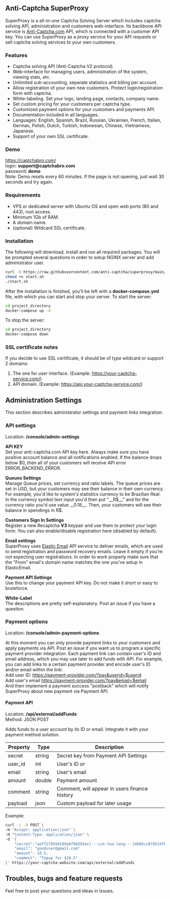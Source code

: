 ## Anti-Captcha SuperProxy

SuperProxy is a all-in-one Captcha Solving Server which includes captcha solving API, administration and customers web-interface.
Its backbone API service is [Anti-Captcha.com](https://anti-captcha.com) API, which is connected with a customer API key.
You can use SuperProxy as a proxy service for your API requests or sell captcha solving services to your own customers.

### Features
- Captcha solving API (Anti-Captcha V2 protocol).
- Web-interface for managing users, administration of the system, viewing stats, etc.
- Unlimited sub-accounting, separate statistics and billing per account.
- Allow registration of your own new customers. Protect login/registration form with captcha.
- White-labeling. Set your logo, landing page, contacts, company name.
- Set custom pricing for your customers per captcha type.
- Customized payment options for your customers and payments API.
- Documentation included in all languages.
- Languages: English, Spanish, Brazil, Russian, Ukrainian, French, Italian, German, Polish, Dutch, Turkish, Indonesian, Chinese, Vietnamese, Japanese.
- Support of your own SSL certificate.

### Demo
https://captchabro.com/  
login: __support@captchabro.com__  
password: __demo__  
Note: Demo resets every 60 minutes. If the page is not opening, just wait 30 seconds and try again.

### Requirements
- VPS or dedicated server with Ubuntu OS and open web ports (80 and 443), root access. 
- Minimum 1Gb of RAM.
- A domain name. 
- (optional) Wildcard SSL certificate.

### Installation
The following will download, install and run all required packages. You will be prompted several questions in order to setup NGINX server and add administrator user.
```bash
curl -O https://raw.githubusercontent.com/anti-captcha/superproxy/main/start.sh
chmod +x start.sh
./start.sh
```
After the installation is finished, you'll be left with a __docker-compose.yml__ file, with which you can start and stop your server.
To start the server:
```bash
cd project_directory
docker-compose up -d
```
To stop the server:
```bash
cd project_directory
docker-compose down
```

### SSL certificate notes
If you decide to use SSL certificate, it should be of type wildcard or support 2 domains:
1. The one for user interface. (Example: https://your-captcha-service.com/)
2. API domain. (Example: https://api.your-captcha-service.com/)

## Administration Settings
This section describes administrator settings and payment links integration.

### API settings
Location: __/console/admin-settings__ 

__API KEY__  
Set your anti-captcha.com API key here. Always make sure you have positive account balance and all notifications enabled. If the balance drops below $0, then all of your customers will receive API error ERROR_BACKEND_ERROR.

__Queues Settings__  
Manage Queue prices, set currency and ratio labels. The queue prices are set in USD, but your customers may see their balance in their own currency. 
For example, you'd like to system's statistics currency to be Brazilian Real. In the currency symbol text input you'd then put "__R$__" and for the currency ratio you'd use value __0.18__. Then, your customers will see their balance in spendings in R$.

__Customers Sign In Settings__  
Register a new Recaptcha __V3__  keypair and use them to protect your login form. You can also enable/disable registration here (disabled by default).

__Email settings__  
SuperProxy uses [Elastic Email](https://elasticemail.com) API service to deliver emails, which are used to send registration and password recovery emails. Leave it empty if you're not expecting user registrations.
In order to work properly make sure that the "From" email's domain name matches the one you've setup in ElasticEmail.

__Payment API Settings__  
Use this to change your payment API key. Do not make it short or easy to bruteforce.

__White-Label__  
The descriptions are pretty self-explanatory. Post an issue if you have a question.

### Payment options
Location: __/console/admin-payment-options__  

At this moment you can only provide payment links to your customers and apply payments via API. Post an issue if you want us to program a specific payment provider integration.
Each payment link can contain user's ID and email address, which you may use later to add funds with API.
For example, you can add links to a certain payment provider and encode user's ID and/or email within the link:  
Add user ID: https://payment-provider.com/?pay&userid=$userid  
Add user's email https://payment-provider.com/?pay&email=$email  
And then implement a payment success "postback" which will notify SuperProxy about new payment via Payment API.

#### Payment API
Location: __/api/external/addFunds__  
Method: JSON POST  

Adds funds to a user account by its ID or email. Integrate it with your payment method solution.

| Property | Type | Description                                   |
|----------| --- |-----------------------------------------------|
| secret   | string | Secret key from Payment API Settings          |
| user_id  | int | User's ID _or_                                |
| email    | string | User's email                                  |
| amount   | double | Payment amount                                |
| comment  | string | Comment, will appear in users finance history |
| payload  | json | Custom payload for later usage                |

Example:
```bash
curl -i -X POST \
-H "Accept: application/json" \
-H "Content-Type: application/json" \
-d '{
    "secret":"aeff279584199a6f9b5914c[---cut-too-long---]db68cc87d524fbe0f1f0b1aad60cb",
    "email": "gooduser@gmail.com"
    "amount": 10.5,
    "comment": "Topup for $10.5"
}' https://your-captcha-website.com/api/external/addFunds
```

## Troubles, bugs and feature requests
Feel free to post your questions and ideas in Issues.

